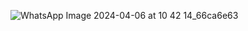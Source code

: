 ![WhatsApp Image 2024-04-06 at 10 42 14_66ca6e63](https://github.com/AnkitPorwal04/LeetCode/assets/96345105/c877a2e2-491a-4c85-bf9e-eda642017f61)
